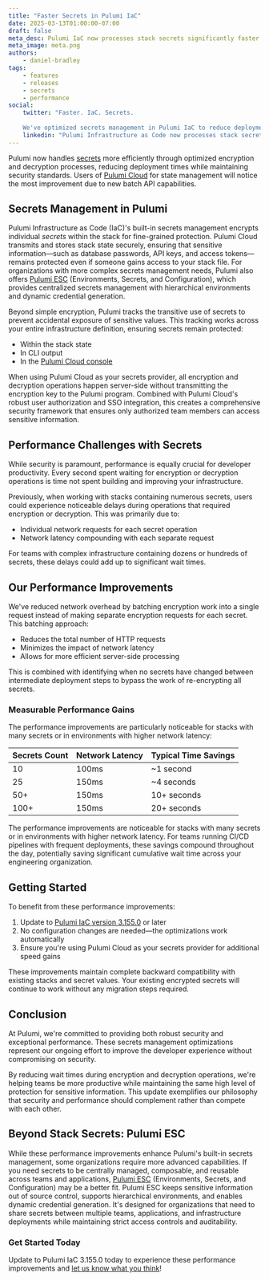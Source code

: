```yaml
---
title: "Faster Secrets in Pulumi IaC"
date: 2025-03-13T01:00:00-07:00
draft: false
meta_desc: Pulumi IaC now processes stack secrets significantly faster improving deployment times without compromising security.
meta_image: meta.png
authors:
    - daniel-bradley
tags:
    - features
    - releases
    - secrets
    - performance
social:
    twitter: "Faster. IaC. Secrets.
    
    We've optimized secrets management in Pulumi IaC to reduce deployment times while maintaining security. Stacks with many secrets can save up to 10 seconds per operation. Update to version 3.155.0 to experience these performance improvements."
    linkedin: "Pulumi Infrastructure as Code now processes stack secrets more efficiently, reducing deployment times while maintaining robust security. Our latest update optimizes encryption and decryption operations through intelligent batching and smart change detection, eliminating unnecessary processing during updates. For stacks with many secrets, these improvements can save up to 10 seconds per operation, which adds up to significant time savings across your deployment pipeline. Update to version 3.155.0 today to experience these performance improvements without any configuration changes required."
---
```


Pulumi now handles [secrets](https://www.pulumi.com/docs/concepts/secrets/) more efficiently through optimized encryption and decryption processes, reducing deployment times while maintaining security standards. Users of [Pulumi Cloud](https://app.pulumi.com) for state management will notice the most improvement due to new batch API capabilities.

<!--more-->

## Secrets Management in Pulumi

Pulumi Infrastructure as Code (IaC)'s built-in secrets management encrypts individual _secrets_ within the stack for fine-grained protection. Pulumi Cloud transmits and stores stack state securely, ensuring that sensitive information—such as database passwords, API keys, and access tokens—remains protected even if someone gains access to your stack file. For organizations with more complex secrets management needs, Pulumi also offers [Pulumi ESC](/product/esc/) (Environments, Secrets, and Configuration), which provides centralized secrets management with hierarchical environments and dynamic credential generation.

Beyond simple encryption, Pulumi tracks the transitive use of secrets to prevent accidental exposure of sensitive values. This tracking works across your entire infrastructure definition, ensuring secrets remain protected:

- Within the stack state
- In CLI output
- In the [Pulumi Cloud console](https://app.pulumi.com/)

When using Pulumi Cloud as your secrets provider, all encryption and decryption operations happen server-side without transmitting the encryption key to the Pulumi program. Combined with Pulumi Cloud's robust user authorization and SSO integration, this creates a comprehensive security framework that ensures only authorized team members can access sensitive information.

## Performance Challenges with Secrets

While security is paramount, performance is equally crucial for developer productivity. Every second spent waiting for encryption or decryption operations is time not spent building and improving your infrastructure.

Previously, when working with stacks containing numerous secrets, users could experience noticeable delays during operations that required encryption or decryption. This was primarily due to:

- Individual network requests for each secret operation
- Network latency compounding with each separate request

For teams with complex infrastructure containing dozens or hundreds of secrets, these delays could add up to significant wait times.

## Our Performance Improvements

We've reduced network overhead by batching encryption work into a single request instead of making separate encryption requests for each secret. This batching approach:

- Reduces the total number of HTTP requests
- Minimizes the impact of network latency
- Allows for more efficient server-side processing

This is combined with identifying when no secrets have changed between intermediate deployment steps to bypass the work of re-encrypting all secrets.

### Measurable Performance Gains

The performance improvements are particularly noticeable for stacks with many secrets or in environments with higher network latency:

| Secrets Count | Network Latency | Typical Time Savings |
|---------------|-----------------|----------------------|
| 10            | 100ms           | ~1 second            |
| 25            | 150ms           | ~4 seconds           |
| 50+           | 150ms           | 10+ seconds          |
| 100+          | 150ms           | 20+ seconds          |

The performance improvements are noticeable for stacks with many secrets or in environments with higher network latency. For teams running CI/CD pipelines with frequent deployments, these savings compound throughout the day, potentially saving significant cumulative wait time across your engineering organization.

## Getting Started

To benefit from these performance improvements:

1. Update to [Pulumi IaC version 3.155.0](https://www.pulumi.com/docs/install/) or later
2. No configuration changes are needed—the optimizations work automatically
3. Ensure you're using Pulumi Cloud as your secrets provider for additional speed gains

These improvements maintain complete backward compatibility with existing stacks and secret values. Your existing encrypted secrets will continue to work without any migration steps required.

## Conclusion

At Pulumi, we're committed to providing both robust security and exceptional performance. These secrets management optimizations represent our ongoing effort to improve the developer experience without compromising on security.

By reducing wait times during encryption and decryption operations, we're helping teams be more productive while maintaining the same high level of protection for sensitive information. This update exemplifies our philosophy that security and performance should complement rather than compete with each other.

## Beyond Stack Secrets: Pulumi ESC

While these performance improvements enhance Pulumi's built-in secrets management, some organizations require more advanced capabilities. If you need secrets to be centrally managed, composable, and reusable across teams and applications, [Pulumi ESC](/product/esc/) (Environments, Secrets, and Configuration) may be a better fit. Pulumi ESC keeps sensitive information out of source control, supports hierarchical environments, and enables dynamic credential generation. It's designed for organizations that need to share secrets between multiple teams, applications, and infrastructure deployments while maintaining strict access controls and auditability.

### Get Started Today

Update to Pulumi IaC 3.155.0 today to experience these performance improvements and [let us know what you think](https://github.com/pulumi/pulumi/issues/new)!
